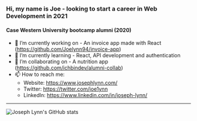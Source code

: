 ### Hi, my name is Joe - looking to start a career in Web Development in 2021
#### Case Western University bootcamp alumni (2020)

- 🔭 I’m currently working on - An invoice app made with React (https://github.com/Joelynn94/invoice-app)
- 🌱 I’m currently learning - React, API development and authentication
- 👯 I’m collaborating on - A nutrition app (https://github.com/ichbindev/alumni-collab)
- 📫 How to reach me: 
  - Website: https://www.josephlynn.com/
  - Twitter: https://twitter.com/joe1ynn
  - LinkedIn: https://www.linkedin.com/in/joseph-lynn/

---

![Joseph Lynn's GitHub stats](https://github-readme-stats.vercel.app/api?username=joelynn94)



<!--
**Joelynn94/joelynn94** is a ✨ _special_ ✨ repository because its `README.md` (this file) appears on your GitHub profile.
-->

